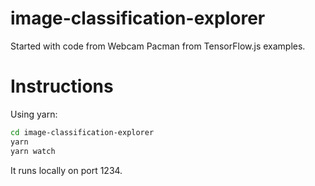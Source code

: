 # image-classification-explorer
Started with code from Webcam Pacman from TensorFlow.js examples.

# Instructions
Using yarn:
```sh
cd image-classification-explorer
yarn
yarn watch
```

It runs locally on port 1234.